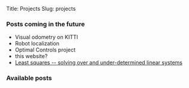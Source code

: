 Title: Projects
Slug: projects

### Posts coming in the future
* Visual odometry on KITTI
* Robot localization
* Optimal Controls project
* this website?
* [Least squares -- solving over and under-determined linear systems](http://people.csail.mit.edu/bkph/articles/Pseudo_Inverse.pdf)

### Available posts
